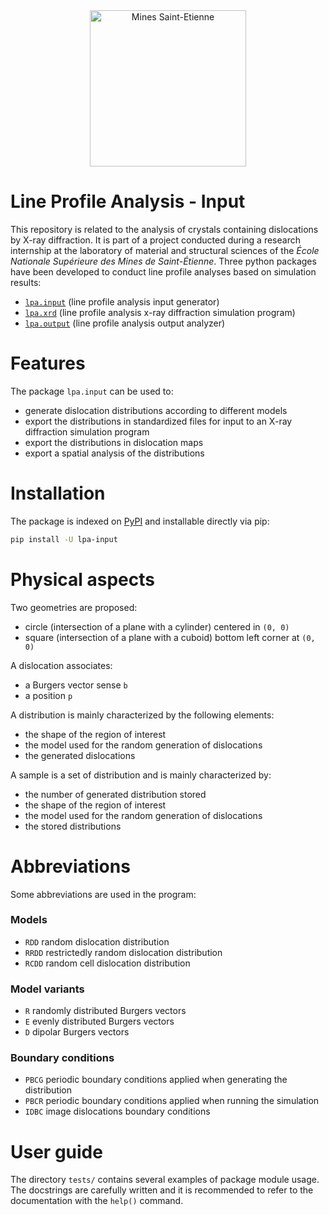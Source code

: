 <div align="center">
  <img width="250" src="https://dunstan.becht.network/views/signatures/mines.svg" alt="Mines Saint-Etienne">
</div>

# Line Profile Analysis - Input

This repository is related to the analysis of crystals containing dislocations by X-ray diffraction. It is part of a project conducted during a research internship at the laboratory of material and structural sciences of the *École Nationale Supérieure des Mines de Saint-Étienne*. Three python packages have been developed to conduct line profile analyses based on simulation results:
* [`lpa.input`](https://github.com/DunstanBecht/lpa-input) (line profile analysis input generator)
* [`lpa.xrd`](https://github.com/DunstanBecht/lpa-xrd) (line profile analysis x-ray diffraction simulation program)
* [`lpa.output`](https://github.com/DunstanBecht/lpa-output) (line profile analysis output analyzer)

# Features

The package `lpa.input` can be used to:
* generate dislocation distributions according to different models
* export the distributions in standardized files for input to an X-ray diffraction simulation program
* export the distributions in dislocation maps
* export a spatial analysis of the distributions

# Installation

The package is indexed on [PyPI](https://pypi.org/project/lpa-input/) and installable directly via pip:
```bash
pip install -U lpa-input
```

# Physical aspects

Two geometries are proposed:
* circle (intersection of a plane with a cylinder) centered in `(0, 0)`
* square (intersection of a plane with a cuboid) bottom left corner at `(0, 0)`

A dislocation associates:
* a Burgers vector sense `b`
* a position `p`

A distribution is mainly characterized by the following elements:
* the shape of the region of interest
* the model used for the random generation of dislocations
* the generated dislocations

A sample is a set of distribution and is mainly characterized by:
* the number of generated distribution stored
* the shape of the region of interest
* the model used for the random generation of dislocations
* the stored distributions

# Abbreviations

Some abbreviations are used in the program:

### Models
* `RDD` random dislocation distribution
* `RRDD` restrictedly random dislocation distribution
* `RCDD` random cell dislocation distribution

### Model variants
* `R` randomly distributed Burgers vectors
* `E` evenly distributed Burgers vectors
* `D` dipolar Burgers vectors

### Boundary conditions
* `PBCG` periodic boundary conditions applied when generating the distribution
* `PBCR` periodic boundary conditions applied when running the simulation
* `IDBC` image dislocations boundary conditions

# User guide

The directory `tests/` contains several examples of package module usage. The docstrings are carefully written and it is recommended to refer to the documentation with the `help()` command.
